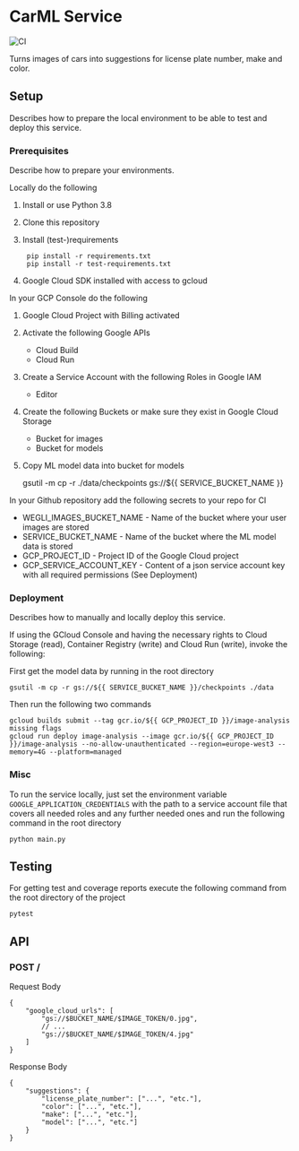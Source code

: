 # CarML Service
![CI](https://github.com/weg-li-project/car-ml/workflows/CI/badge.svg?branch=main&event=push)

Turns images of cars into suggestions for license plate number, make and color.

## Setup
Describes how to prepare the local environment to be able to test and deploy this service.

### Prerequisites
Describe how to prepare your environments.

Locally do the following
1. Install or use Python 3.8
1. Clone this repository
1. Install (test-)requirements 
    
        pip install -r requirements.txt
        pip install -r test-requirements.txt
    
1. Google Cloud SDK installed with access to gcloud

In your GCP Console do the following
1. Google Cloud Project with Billing activated
1. Activate the following Google APIs
    * Cloud Build
    * Cloud Run
1. Create a Service Account with the following Roles in Google IAM
    * Editor
1. Create the following Buckets or make sure they exist in Google Cloud Storage
    * Bucket for images
    * Bucket for models
1. Copy ML model data into bucket for models
    
    gsutil -m cp -r ./data/checkpoints gs://${{ SERVICE_BUCKET_NAME }}

In your Github repository add the following secrets to your repo for CI
* WEGLI_IMAGES_BUCKET_NAME - Name of the bucket where your user images are stored
* SERVICE_BUCKET_NAME - Name of the bucket where the ML model data is stored
* GCP_PROJECT_ID - Project ID of the Google Cloud project
* GCP_SERVICE_ACCOUNT_KEY - Content of a json service account key with all required permissions (See Deployment)

### Deployment
Describes how to manually and locally deploy this service.

If using the GCloud Console and having the necessary rights to Cloud Storage (read), Container Registry (write) and Cloud Run (write),
invoke the following:

First get the model data by running in the root directory

    gsutil -m cp -r gs://${{ SERVICE_BUCKET_NAME }}/checkpoints ./data
    
Then run the following two commands

    gcloud builds submit --tag gcr.io/${{ GCP_PROJECT_ID }}/image-analysis  missing flags
    gcloud run deploy image-analysis --image gcr.io/${{ GCP_PROJECT_ID }}/image-analysis --no-allow-unauthenticated --region=europe-west3 --memory=4G --platform=managed

### Misc
To run the service locally, just set the environment variable `GOOGLE_APPLICATION_CREDENTIALS` with the path to a service account file that covers all needed roles and any further needed ones and run the following command in the root directory

    python main.py
    
## Testing
For getting test and coverage reports execute the following command from the root directory of the project

    pytest
    
## API

### POST /
Request Body
```json5
{
    "google_cloud_urls": [
        "gs://$BUCKET_NAME/$IMAGE_TOKEN/0.jpg", 
        // ... 
        "gs://$BUCKET_NAME/$IMAGE_TOKEN/4.jpg"
    ]
}
```
Response Body
```json5
{
    "suggestions": {
        "license_plate_number": ["...", "etc."],
        "color": ["...", "etc."],
        "make": ["...", "etc."],
        "model": ["...", "etc."]
    }
}
```